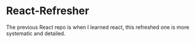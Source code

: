 # React-Refresher
The previous React repo is when I learned react, this refreshed one is more systematic and detailed.

